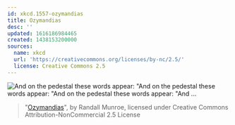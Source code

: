 ```yaml
---
id: xkcd.1557-ozymandias
title: Ozymandias
desc: ''
updated: 1616186984465
created: 1438153200000
sources:
  name: xkcd
  url: 'https://creativecommons.org/licenses/by-nc/2.5/'
  license: Creative Commons 2.5
---
```

![And on the pedestal these words appear: "And on the pedestal these words appear: "And on the pedestal these words appear: "And ...](https://imgs.xkcd.com/comics/ozymandias.png)
> "[Ozymandias](https://xkcd.com/1557/)", by Randall Munroe, licensed under Creative Commons Attribution-NonCommercial 2.5 License
